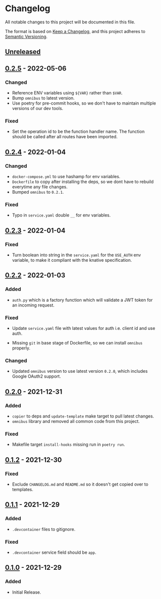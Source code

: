 # Changelog

All notable changes to this project will be documented in this file.

The format is based on [Keep a Changelog](https://keepachangelog.com/en/1.0.0/),
and this project adheres to [Semantic Versioning](https://semver.org/spec/v2.0.0.html).

## [Unreleased]

## [0.2.5] - 2022-05-06
### Changed
- Reference ENV variables using `${VAR}` rather than `$VAR`.
- Bump `omnibus` to latest version.
- Use poetry for pre-commit hooks, so we don't have to maintain multiple versions of our dev tools.

### Fixed
- Set the operation id to be the function handler name. The function should be called after all routes have been imported.

## [0.2.4] - 2022-01-04
### Changed
- `docker-compose.yml` to use hashamp for env variables.
- `Dockerfile` to copy after installing the deps, so we dont have to rebuild everytime any file changes.
- Bumped `omnibus` to `0.2.1`.

### Fixed
- Typo in `service.yaml` double `__` for env variables.

## [0.2.3] - 2022-01-04
### Fixed
- Turn boolean into string in the `service.yaml` for the `USE_AUTH` env variable, to make it compliant with the knative specification.

## [0.2.2] - 2022-01-03
### Added
- `auth.py` which is a factory function which will validate a JWT token for an incoming request.

### Fixed
- Update `service.yaml` file with latest values for auth i.e. client id and use auth.

- Missing `git` in base stage of Dockerfile, so we can install `omnibus` properly.

### Changed
- Updated `omnibus` version to use latest version `0.2.0`, which includes Google OAuth2 support.

## [0.2.0] - 2021-12-31
### Added
- `copier` to deps and `update-template` make target to pull latest changes.
- `omnibus` library and removed all common code from this project.

### Fixed
- Makefile target `install-hooks` missing run in `poetry run`.

## [0.1.2] - 2021-12-30
### Fixed
- Exclude `CHANGELOG.md` and `README.md` so it doesn't get copied over to templates.

## [0.1.1] - 2021-12-29
### Added
- `.devcontainer` files to gitignore.

### Fixed
- `.devcontainer` service field should be `app`.

## [0.1.0] - 2021-12-29
### Added
- Initial Release.

[unreleased]: https://gitlab.com/banter-bus/fastapi-template/compare/0.2.5...main
[0.2.5]: https://gitlab.com/banter-bus/fastapi-template/compare/0.2.5...0.2.4
[0.2.4]: https://gitlab.com/banter-bus/fastapi-template/compare/0.2.4...0.2.3
[0.2.3]: https://gitlab.com/banter-bus/fastapi-template/compare/0.2.3...0.2.2
[0.2.2]: https://gitlab.com/banter-bus/fastapi-template/compare/0.2.2...0.2.1
[0.2.1]: https://gitlab.com/banter-bus/fastapi-template/compare/0.2.1...0.2.0
[0.2.0]: https://gitlab.com/banter-bus/fastapi-template/compare/0.2.0...0.1.2
[0.1.2]: https://gitlab.com/banter-bus/fastapi-template/compare/0.1.2...0.1.1
[0.1.1]: https://gitlab.com/banter-bus/fastapi-template/compare/0.1.1...0.1.0
[0.1.0]: https://gitlab.com/banter-bus/fastapi-template/-/tags/0.1.0
